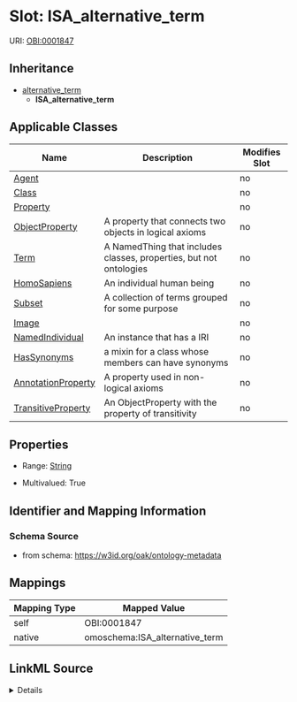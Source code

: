 

# Slot: ISA_alternative_term



URI: [OBI:0001847](http://purl.obolibrary.org/obo/OBI_0001847)




## Inheritance

* [alternative_term](alternative_term.md)
    * **ISA_alternative_term**






## Applicable Classes

| Name | Description | Modifies Slot |
| --- | --- | --- |
| [Agent](Agent.md) |  |  no  |
| [Class](Class.md) |  |  no  |
| [Property](Property.md) |  |  no  |
| [ObjectProperty](ObjectProperty.md) | A property that connects two objects in logical axioms |  no  |
| [Term](Term.md) | A NamedThing that includes classes, properties, but not ontologies |  no  |
| [HomoSapiens](HomoSapiens.md) | An individual human being |  no  |
| [Subset](Subset.md) | A collection of terms grouped for some purpose |  no  |
| [Image](Image.md) |  |  no  |
| [NamedIndividual](NamedIndividual.md) | An instance that has a IRI |  no  |
| [HasSynonyms](HasSynonyms.md) | a mixin for a class whose members can have synonyms |  no  |
| [AnnotationProperty](AnnotationProperty.md) | A property used in non-logical axioms |  no  |
| [TransitiveProperty](TransitiveProperty.md) | An ObjectProperty with the property of transitivity |  no  |







## Properties

* Range: [String](String.md)

* Multivalued: True





## Identifier and Mapping Information







### Schema Source


* from schema: https://w3id.org/oak/ontology-metadata




## Mappings

| Mapping Type | Mapped Value |
| ---  | ---  |
| self | OBI:0001847 |
| native | omoschema:ISA_alternative_term |




## LinkML Source

<details>
```yaml
name: ISA_alternative_term
from_schema: https://w3id.org/oak/ontology-metadata
rank: 1000
is_a: alternative_term
slot_uri: OBI:0001847
alias: ISA_alternative_term
domain_of:
- HasSynonyms
range: string
multivalued: true

```
</details>